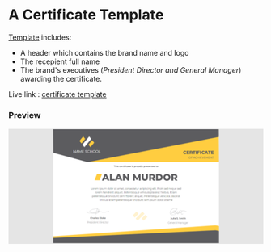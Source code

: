 # A Certificate Template

[Template](https://awesome-wescoff-b0ec85.netlify.app) includes:
- A header which contains the brand name and logo
- The recepient full name
- The brand's executives (*President Director and General Manager*) awarding the certificate.

Live link : [certificate template](https://awesome-wescoff-b0ec85.netlify.app)

### Preview
![A certificate template](https://github.com/readwarn/certificate/blob/master/assets/Cert-template.PNG)